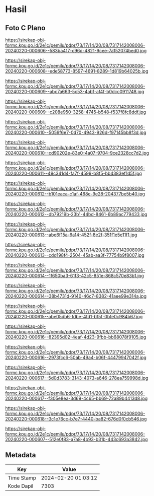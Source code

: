 # Hasil

## Foto C Plano

https://sirekap-obj-formc.kpu.go.id/2e1c/pemilu/pdpr/73/17/14/20/08/7317142008006-20240220-000606--583ba417-c96d-4821-9cee-7a152074bed0.jpg

https://sirekap-obj-formc.kpu.go.id/2e1c/pemilu/pdpr/73/17/14/20/08/7317142008006-20240220-000608--ede58773-8597-4691-8289-1d819b64025b.jpg

https://sirekap-obj-formc.kpu.go.id/2e1c/pemilu/pdpr/73/17/14/20/08/7317142008006-20240220-000609--abc7a663-5c53-4ab1-af4f-b0dcc0911748.jpg

https://sirekap-obj-formc.kpu.go.id/2e1c/pemilu/pdpr/73/17/14/20/08/7317142008006-20240220-000609--c208e950-3258-4745-b548-f537f8fc8ddf.jpg

https://sirekap-obj-formc.kpu.go.id/2e1c/pemilu/pdpr/73/17/14/20/08/7317142008006-20240220-000610--5059f6e7-0d70-4943-926d-f97145bb8f3d.jpg

https://sirekap-obj-formc.kpu.go.id/2e1c/pemilu/pdpr/73/17/14/20/08/7317142008006-20240220-000610--cd90202e-83e0-4a07-9704-9ce2328cc7d2.jpg

https://sirekap-obj-formc.kpu.go.id/2e1c/pemilu/pdpr/73/17/14/20/08/7317142008006-20240220-000611--49c341d4-fa7f-4599-b8f5-bb4383ef1d5f.jpg

https://sirekap-obj-formc.kpu.go.id/2e1c/pemilu/pdpr/73/17/14/20/08/7317142008006-20240220-000612--b101eaca-c1af-468e-9e28-204377be5b40.jpg

https://sirekap-obj-formc.kpu.go.id/2e1c/pemilu/pdpr/73/17/14/20/08/7317142008006-20240220-000612--db79219b-23b1-44bd-8461-6b89ac779433.jpg

https://sirekap-obj-formc.kpu.go.id/2e1c/pemilu/pdpr/73/17/14/20/08/7317142008006-20240220-000613--abe6f15a-6a14-452f-8e2f-351f1e5e11f1.jpg

https://sirekap-obj-formc.kpu.go.id/2e1c/pemilu/pdpr/73/17/14/20/08/7317142008006-20240220-000613--cdd198f4-2504-45ab-aa3f-77754b9f8007.jpg

https://sirekap-obj-formc.kpu.go.id/2e1c/pemilu/pdpr/73/17/14/20/08/7317142008006-20240220-000614--1f650ba3-61f3-42c5-851e-868c570e83b1.jpg

https://sirekap-obj-formc.kpu.go.id/2e1c/pemilu/pdpr/73/17/14/20/08/7317142008006-20240220-000614--38b4731d-9140-46c7-8382-41aee99e314a.jpg

https://sirekap-obj-formc.kpu.go.id/2e1c/pemilu/pdpr/73/17/14/20/08/7317142008006-20240220-000615--abe05db6-fdbe-4fd1-b15f-0bfe0c984b67.jpg

https://sirekap-obj-formc.kpu.go.id/2e1c/pemilu/pdpr/73/17/14/20/08/7317142008006-20240220-000616--82395d02-4eaf-4d23-9fbb-bb68078f9105.jpg

https://sirekap-obj-formc.kpu.go.id/2e1c/pemilu/pdpr/73/17/14/20/08/7317142008006-20240220-000616--2973fcc6-50ab-49a4-b06f-44479947042f.jpg

https://sirekap-obj-formc.kpu.go.id/2e1c/pemilu/pdpr/73/17/14/20/08/7317142008006-20240220-000617--5d0d3783-3143-4073-a646-278ea759998d.jpg

https://sirekap-obj-formc.kpu.go.id/2e1c/pemilu/pdpr/73/17/14/20/08/7317142008006-20240220-000617--f305e8ea-3d69-4c65-bb69-72a89b4413d8.jpg

https://sirekap-obj-formc.kpu.go.id/2e1c/pemilu/pdpr/73/17/14/20/08/7317142008006-20240220-000618--3c1e76cc-b7e7-4440-ba82-676d0f0cb546.jpg

https://sirekap-obj-formc.kpu.go.id/2e1c/pemilu/pdpr/73/17/14/20/08/7317142008006-20240220-000607--512e0f83-a7a8-4b93-b31b-443c693a3842.jpg


## Metadata

| Key        | Value               |
| ---------- | ------------------- |
| Time Stamp | 2024-02-20 01:03:12 |
| Kode Dapil | 7303                |



